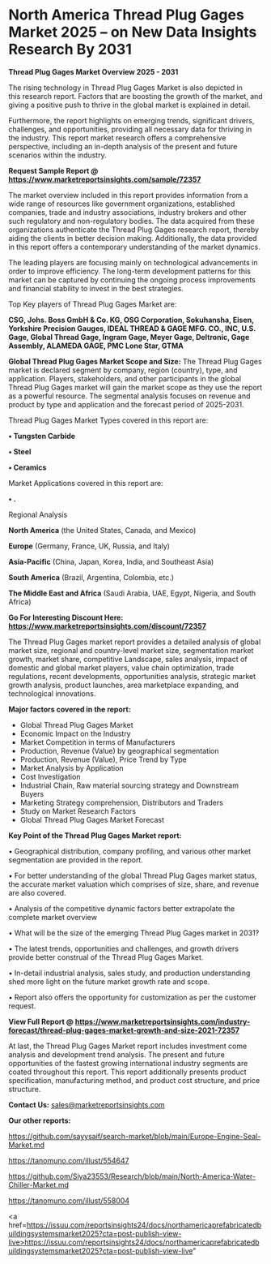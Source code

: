 # North America Thread Plug Gages Market 2025 – on New Data Insights Research By 2031

<Strong> Thread Plug Gages Market Overview 2025 - 2031</strong>

The rising technology in Thread Plug Gages Market is also depicted in this research report. Factors that are boosting the growth of the market, and giving a positive push to thrive in the global market is explained in detail.

Furthermore, the report highlights on emerging trends, significant drivers, challenges, and opportunities, providing all necessary data for thriving in the industry. This report market research offers a comprehensive perspective, including an in-depth analysis of the present and future scenarios within the industry.

<strong>Request Sample Report @ <a href=https://www.marketreportsinsights.com/sample/72357>https://www.marketreportsinsights.com/sample/72357</a></strong>

The market overview included in this report provides information from a wide range of resources like government organizations, established companies, trade and industry associations, industry brokers and other such regulatory and non-regulatory bodies. The data acquired from these organizations authenticate the Thread Plug Gages research report, thereby aiding the clients in better decision making. Additionally, the data provided in this report offers a contemporary understanding of the market dynamics.

The leading players are focusing mainly on technological advancements in order to improve efficiency. The long-term development patterns for this market can be captured by continuing the ongoing process improvements and financial stability to invest in the best strategies.

Top Key players of Thread Plug Gages Market are:

<strong>CSG, Johs. Boss GmbH & Co. KG, OSG Corporation, Sokuhansha, Eisen, Yorkshire Precision Gauges, IDEAL THREAD & GAGE MFG. CO., INC, U.S. Gage, Global Thread Gage, Ingram Gage, Meyer Gage, Deltronic, Gage Assembly, ALAMEDA GAGE, PMC Lone Star, GTMA</strong>

<strong><b>Global Thread Plug Gages Market Scope and Size:</b></strong>
The Thread Plug Gages market is declared segment by company, region (country), type, and application. Players, stakeholders, and other participants in the global Thread Plug Gages market will gain the market scope as they use the report as a powerful resource. The segmental analysis focuses on revenue and product by type and application and the forecast period of 2025-2031.

Thread Plug Gages Market Types covered in this report are:

<strong>• Tungsten Carbide

• Steel

• Ceramics</strong>

Market Applications covered in this report are:

<strong>• .</strong> 

Regional Analysis

<strong>North America</strong> (the United States, Canada, and Mexico)

<strong>Europe</strong> (Germany, France, UK, Russia, and Italy)

<strong>Asia-Pacific</strong> (China, Japan, Korea, India, and Southeast Asia)

<strong>South America</strong> (Brazil, Argentina, Colombia, etc.)

<strong>The Middle East and Africa</strong> (Saudi Arabia, UAE, Egypt, Nigeria, and South Africa)

<strong>Go For Interesting Discount Here: <a href=https://www.marketreportsinsights.com/discount/72357>https://www.marketreportsinsights.com/discount/72357</a></strong>

The Thread Plug Gages market report provides a detailed analysis of global market size, regional and country-level market size, segmentation market growth, market share, competitive Landscape, sales analysis, impact of domestic and global market players, value chain optimization, trade regulations, recent developments, opportunities analysis, strategic market growth analysis, product launches, area marketplace expanding, and technological innovations.

<strong><b>Major factors covered in the report:</b></strong>
<ul>
  <li>Global Thread Plug Gages Market </li>
  <li>Economic Impact on the Industry</li>
  <li>Market Competition in terms of Manufacturers</li>
  <li>Production, Revenue (Value) by geographical segmentation</li>
  <li>Production, Revenue (Value), Price Trend by Type</li>
  <li>Market Analysis by Application</li>
  <li>Cost Investigation</li>
  <li>Industrial Chain, Raw material sourcing strategy and Downstream Buyers</li>
  <li>Marketing Strategy comprehension, Distributors and Traders</li>
  <li>Study on Market Research Factors</li>
  <li>Global Thread Plug Gages Market Forecast</li>
</ul>

<strong><b>Key Point of the Thread Plug Gages Market report:</b></strong>

• Geographical distribution, company profiling, and various other market segmentation are provided in the report.

• For better understanding of the global Thread Plug Gages market status, the accurate market valuation which comprises of size, share, and revenue are also covered.

• Analysis of the competitive dynamic factors better extrapolate the complete market overview

• What will be the size of the emerging Thread Plug Gages market in 2031?

• The latest trends, opportunities and challenges, and growth drivers provide better construal of the Thread Plug Gages Market.

• In-detail industrial analysis, sales study, and production understanding shed more light on the future market growth rate and scope.

• Report also offers the opportunity for customization as per the customer request.

<strong><b>View Full Report @ <a href=https://www.marketreportsinsights.com/industry-forecast/thread-plug-gages-market-growth-and-size-2021-72357>https://www.marketreportsinsights.com/industry-forecast/thread-plug-gages-market-growth-and-size-2021-72357</a></b></strong>


At last, the Thread Plug Gages Market report includes investment come analysis and development trend analysis. The present and future opportunities of the fastest growing international industry segments are coated throughout this report. This report additionally presents product specification, manufacturing method, and product cost structure, and price structure.

<strong>Contact Us:</strong>
sales@marketreportsinsights.com

<strong>Our other reports:</strong>

<a href=https://github.com/sayysaif/search-market/blob/main/Europe-Engine-Seal-Market.md>https://github.com/sayysaif/search-market/blob/main/Europe-Engine-Seal-Market.md</a>

<a href=https://tanomuno.com/illust/554647>https://tanomuno.com/illust/554647</a>

<a href=https://github.com/Siya23553/Research/blob/main/North-America-Water-Chiller-Market.md>https://github.com/Siya23553/Research/blob/main/North-America-Water-Chiller-Market.md</a>

<a href=https://tanomuno.com/illust/558004>https://tanomuno.com/illust/558004</a>

<a href=https://issuu.com/reportsinsights24/docs/northamericaprefabricatedbuildingsystemsmarket2025?cta=post-publish-view-live>https://issuu.com/reportsinsights24/docs/northamericaprefabricatedbuildingsystemsmarket2025?cta=post-publish-view-live</a>"
